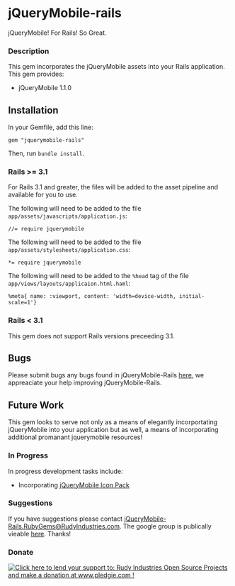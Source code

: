 # jQueryMobile-rails 

jQueryMobile! For Rails! So Great.

### Description

This gem incorporates the jQueryMobile assets into your Rails application.
This gem provides:

* jQueryMobile 1.1.0

## Installation

In your Gemfile, add this line:

    gem "jquerymobile-rails"

Then, run `bundle install`. 

### Rails >= 3.1

For Rails 3.1 and greater, the files will be added to the asset pipeline and available for you to use. 

The following will need to be added to the file `app/assets/javascripts/application.js`:

    //= require jquerymobile

The following will need to be added to the file `app/assets/stylesheets/application.css`:

    *= require jquerymobile
    
The following will need to be added to the `%head` tag of the file `app/views/layouts/applicaion.html.haml`:

    %meta{ name: :viewport, content: 'width=device-width, initial-scale=1'}

### Rails \< 3.1

This gem does not support Rails versions preceeding 3.1.

## Bugs

Please submit bugs any bugs found in jQueryMobile-Rails [here](https://github.com/RudyIndustries/jquerymobile-rails/issues), 
we appreaciate your help improving jQueryMobile-Rails.

## Future Work

This gem looks to serve not only as a means of elegantly incorportating jQueryMobile into your 
application but as well, a means of incorporating additional promanant jquerymobile resources!

### In Progress
In progress development tasks include:

* Incorporating [jQueryMobile Icon Pack](https://github.com/commadelimited/jQuery-Mobile-Icon-Pack)

### Suggestions
If you have suggestions please contact jQueryMobile-Rails.RubyGems@RudyIndustries.com.  The google group is publically vieable
[here](https://groups.google.com/a/rudyindustries.com/group/jQueryMobile-Rails.RubyGems/topics). Thanks!

### Donate

<a href='http://www.pledgie.com/campaigns/17244'><img alt='Click here to lend your support to: Rudy Industries Open Source Projects and make a donation at www.pledgie.com !' src='http://www.pledgie.com/campaigns/17244.png?skin_name=chrome' border='0' /></a>
